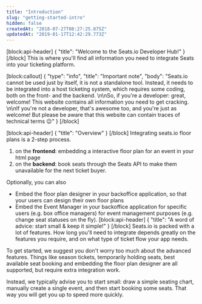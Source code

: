 ```yaml
---
title: "Introduction"
slug: "getting-started-intro"
hidden: false
createdAt: "2018-07-27T08:27:25.875Z"
updatedAt: "2019-01-17T12:42:29.773Z"
---
```

[block:api-header]
{
  &quot;title&quot;: &quot;Welcome to the Seats.io Developer Hub!&quot;
}
[/block]
This is where you&#39;ll find all information you need to integrate Seats into your ticketing platform.  

[block:callout]
{
  &quot;type&quot;: &quot;info&quot;,
  &quot;title&quot;: &quot;Important note&quot;,
  &quot;body&quot;: &quot;Seats.io cannot be used just by itself, it is not a standalone tool. Instead, it needs to be integrated into a host ticketing system, which requires some coding, both on the front- and the backend. \n\nSo, if you&#39;re a developer: great, welcome! This website contains all information you need to get cracking. \n\nIf you&#39;re not a developer, that&#39;s awesome too, and you&#39;re just as welcome! But please be aware that this website can contain traces of technical terms 😉&quot;
}
[/block]

[block:api-header]
{
  &quot;title&quot;: &quot;Overview&quot;
}
[/block]
Integrating seats.io floor plans is a 2-step process. 

1. on the **frontend**: embedding a interactive floor plan for an event in your html page
2. on the **backend**: book seats through the Seats API to make them unavailable for the next ticket buyer. 

Optionally, you can also
* Embed the floor plan designer in your backoffice application, so that your users can design their own floor plans
* Embed the Event Manager in your backoffice application for specific users (e.g. box office managers) for event management purposes (e.g. change seat statuses on the fly). 
[block:api-header]
{
  &quot;title&quot;: &quot;A word of advice: start small &amp; keep it simple!&quot;
}
[/block]
Seats.io is packed with a lot of features. How long you&#39;ll need to integrate depends greatly on the features you require, and on what type of ticket flow your app needs. 

To get started, we suggest you don&#39;t worry too much about the advanced features. Things like season tickets, temporarily holding seats, best available seat booking and embedding the floor plan designer are all supported, but require extra integration work. 

Instead, we typically advise you to start small: draw a simple seating chart, manually create a single event, and then start booking some seats. That way you will get you up to speed more quickly.
